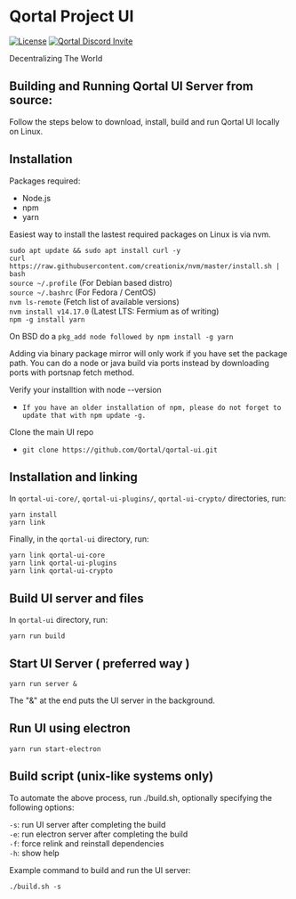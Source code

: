 # Qortal Project UI

[![License](https://img.shields.io/badge/license-GPL--3.0-blue)](https://opensource.org/licenses/GPL-3.0)
[![Qortal Discord Invite](https://img.shields.io/discord/745037351163527189?color=%237289DA&label=chat&logo=discord&logoColor=white)](https://discord.com/invite/54UyhB7)

Decentralizing The World

Building and Running Qortal UI Server from source:
----------------------------------------------------
Follow the steps below to download, install, build and run Qortal UI locally on Linux.


Installation
------------
Packages required:
 - Node.js
 - npm
 - yarn

Easiest way to install the lastest required packages on Linux is via nvm. 

``` sudo apt update && sudo apt install curl -y ``` <br/>
``` curl https://raw.githubusercontent.com/creationix/nvm/master/install.sh | bash ``` <br/>
``` source ~/.profile ``` (For Debian based distro) <br/>
``` source ~/.bashrc ``` (For Fedora / CentOS) <br/>
``` nvm ls-remote ``` (Fetch list of available versions) <br/>
``` nvm install v14.17.0 ```  (Latest LTS: Fermium as of writing) <br/>
``` npm -g install yarn ``` <br/> 

On BSD do a ``` pkg_add node followed by npm install -g yarn ```

Adding via binary package mirror will only work if you have set the package path. You can do a node or java build via ports instead by downloading ports with portsnap fetch method.

Verify your installtion with node --version <br/>
- ``` If you have an older installation of npm, please do not forget to update that with npm update -g. ```

Clone the main UI repo
 - ``` git clone https://github.com/Qortal/qortal-ui.git ```

Installation and linking
------------------------
In `qortal-ui-core/`, `qortal-ui-plugins/`, `qortal-ui-crypto/`  directories, run: 
```
yarn install
yarn link
```

Finally, in the `qortal-ui` directory, run:
```
yarn link qortal-ui-core
yarn link qortal-ui-plugins
yarn link qortal-ui-crypto
```



Build UI server and files
-------------------------
In `qortal-ui` directory, run:
```
yarn run build
```

Start UI Server ( preferred way )
---------------
```
yarn run server &
```
The "&" at the end puts the UI server in the background.

Run UI using electron
---------------------
```
yarn run start-electron
```

Build script (unix-like systems only)
-------------------------------------
To automate the above process, run ./build.sh, optionally specifying the following options:

`-s`: run UI server after completing the build<br />
`-e`: run electron server after completing the build<br />
`-f`: force relink and reinstall dependencies<br />
`-h`: show help<br />

Example command to build and run the UI server:
```
./build.sh -s
```
